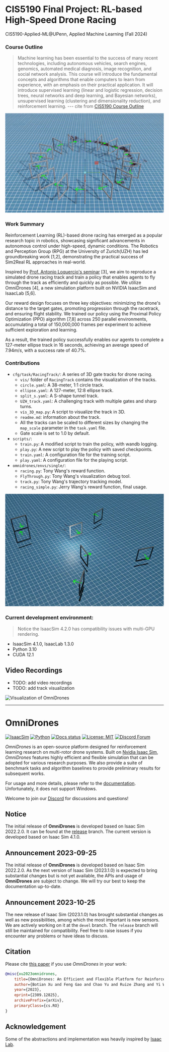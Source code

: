 # CIS5190 Final Project: **RL-based High-Speed Drone Racing**
CIS5190-Applied-ML@UPenn, Applied Machine Learning (Fall 2024)

### Course Outline
> Machine learning has been essential to the success of many recent technologies, including autonomous vehicles, search engines, genomics, automated medical diagnosis, image recognition, and social network analysis. This course will introduce the fundamental concepts and algorithms that enable computers to learn from experience, with an emphasis on their practical application. It will introduce supervised learning (linear and logistic regression, decision trees, neural networks and deep learning, and Bayesian networks), unsupervised learning (clustering and dimensionality reduction), and reinforcement learning. --- cite from [CIS5190 Course Outline](https://www.seas.upenn.edu/~cis5190/fall2024/)

![ellipse track](project_videos/Ellipse%20Track.png)

### Work Summary
Reinforcement Learning (RL)-based drone racing has emerged as a popular research topic in robotics, showcasing significant advancements in autonomous control under high-speed, dynamic conditions. The Robotics and Perception Group (RPG) at the University of Zurich(UZH) has led groundbreaking work [1,2], demonstrating the practical success of Sim2Real RL approaches in real-world.

Inspired by [Prof. Antonio Loquercio's seminar](https://www.grasp.upenn.edu/events/fall-2024-grasp-on-robotics-antonio-loquercio/) [3], we aim to reproduce a simulated drone racing track and train a policy that enables agents to fly through the track as efficiently and quickly as possible. We utilize OmniDrones [4], a new simulation platform built on NVIDIA IsaacSim and IsaacLab [5,6].

Our reward design focuses on three key objectives: minimizing the drone's distance to the target gates, promoting progression through the racetrack, and ensuring flight stability. We trained our policy using the Proximal Policy Optimization (PPO) algorithm [7,8] across 250 parallel environments, accumulating a total of 150,000,000 frames per experiment to achieve sufficient exploration and learning.

As a result, the trained policy successfully enables our agents to complete a 127-meter ellipse track in 16 seconds, achieving an average speed of $7.94 m/s$, with a success rate of $40.7\%$.


### Contributions
- `cfg/task/RacingTrack/`: A series of 3D gate tracks for drone racing. 
    - `vis/` folder of `RacingTrack` contains the visualization of the tracks.
    - `circle.yaml`: A 38-meter, 1:1 circle track.
    - `ellipse.yaml`: A 127-meter, 12:8 ellipse track.
    - `split_s.yaml`: A S-shape tunnel track.
    - `UZH_track.yaml`: A challenging track with multiple gates and sharp turns.
    - `vis_3D_map.py`: A script to visualize the track in 3D.
    - `readme.md`: information about the track.
    - All the tracks can be scaled to different sizes by changing the `map_scale` parameter in the `task.yaml` file.
    - Gate scale is set to 1.0 by default.
- `scripts/`:
    - `train.py`: A modified script to train the policy, with wandb logging.
    - `play.py`: A new script to play the policy with saved checkpoints.
    - `train.yaml`: A configuration file for the training script.
    - `play.yaml`: A configuration file for the playing script.
- `omnidrones/envs/single/`:
    - `racing.py`: Tony Wang's reward function.
    - `FlyThrough.py`: Tony Wang's visualization debug tool.
    - `track.py`: Tony Wang's trajectory tracking model. 
    - `racing_simple.py`: Jerry Wang's reward function, final usage. 

![UZH track](project_videos/UZH_track.png)

### Current development environment: 
> Notice the IsaacSim 4.2.0 has compatibility issues with multi-GPU rendering.
- IsaacSim 4.1.0, IsaacLab 1.3.0
- Python 3.10
- CUDA 12.1

## Video Recordings
- TODO: add video recordings
- TODO: add track visualization

![Visualization of OmniDrones](docs/source/_static/visualization.jpg)

---

# OmniDrones

[![IsaacSim](https://img.shields.io/badge/Isaac%20Sim-4.1.0-orange.svg)](https://docs.omniverse.nvidia.com/app_isaacsim/app_isaacsim/overview.html)
[![Python](https://img.shields.io/badge/python-3.10-blue.svg)](https://docs.python.org/3/whatsnew/3.7.html)
[![Docs status](https://img.shields.io/badge/docs-passing-brightgreen.svg)](https://omnidrones.readthedocs.io/en/latest/)
[![License: MIT](https://img.shields.io/badge/License-MIT-yellow.svg)](https://opensource.org/licenses/MIT)
[![Discord Forum](https://dcbadge.vercel.app/api/server/J4QvXR6tQj)](https://discord.gg/J4QvXR6tQj)

*OmniDrones* is an open-source platform designed for reinforcement learning research on multi-rotor drone systems. Built on [Nvidia Isaac Sim](https://docs.omniverse.nvidia.com/app_isaacsim/app_isaacsim/overview.html), *OmniDrones* features highly efficient and flexible simulation that can be adopted for various research purposes. We also provide a suite of benchmark tasks and algorithm baselines to provide preliminary results for subsequent works.

For usage and more details, please refer to the [documentation](https://omnidrones.readthedocs.io/en/latest/). Unfortunately, it does not support Windows.

Welcome to join our [Discord](https://discord.gg/J4QvXR6tQj) for discussions and questions!

## Notice

The initial release of **OmniDrones** is developed based on Isaac Sim 2022.2.0. It can be found at the [release](https://github.com/btx0424/OmniDrones/tree/release) branch. The current version is developed based on Isaac Sim 4.1.0.

## Announcement 2023-09-25

The initial release of **OmniDrones** is developed based on Isaac Sim 2022.2.0. As the next version of
Isaac Sim (2023.1.0) is expected to bring substantial changes but is not yet available, the APIs and usage
of **OmniDrones** are subject to change. We will try our best to keep the documentation up-to-date.

## Announcement 2023-10-25

The new release of Isaac Sim (2023.1.0) has brought substantial changes as well as new possibilities, among
which the most important is new sensors. We are actively working on it at the `devel` branch. The `release`
branch will still be maintained for compatibility. Feel free to raise issues if you encounter any problems
or have ideas to discuss.

## Citation

Please cite [this paper](https://arxiv.org/abs/2309.12825) if you use *OmniDrones* in your work:

```bibtex
@misc{xu2023omnidrones,
    title={OmniDrones: An Efficient and Flexible Platform for Reinforcement Learning in Drone Control},
    author={Botian Xu and Feng Gao and Chao Yu and Ruize Zhang and Yi Wu and Yu Wang},
    year={2023},
    eprint={2309.12825},
    archivePrefix={arXiv},
    primaryClass={cs.RO}
}
```

## Acknowledgement

Some of the abstractions and implementation was heavily inspired by [Isaac Lab](https://github.com/isaac-sim/IsaacLab).
